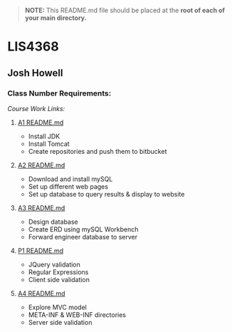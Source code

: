 
> **NOTE:** This README.md file should be placed at the **root of each of your main directory.**

# LIS4368 

## Josh Howell

### Class Number Requirements:

*Course Work Links:* 

1. [A1 README.md](a1/README.md "My A1 README.md file")
	- Install JDK
	- Install Tomcat
	- Create repositories and push them to bitbucket

2. [A2 README.md](a2/README.md "My A2 README.md file")
	- Download and install mySQL
	- Set up different web pages
	- Set up database to query results & display to website
	
3. [A3 README.md](a3/README.md "My A3 README.md file")
	- Design database
	- Create ERD using mySQL Workbench
	- Forward engineer database to server
	
4. [P1 README.md](p1/README.md "My P1 README.md file")
	- JQuery validation
	- Regular Expressions
	- Client side validation
	
5. [A4 README.md](a4/README.md "My a4 README.md file")
	- Explore MVC model
	- META-INF & WEB-INF directories
	- Server side validation